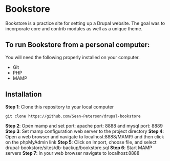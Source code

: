 # Bookstore

Bookstore is a practice site for setting up a Drupal website. The goal was to incorporate core and contrib modules as well as a unique theme.

## To run Bookstore from a personal computer:

You will need the following properly installed on your computer.

* Git
* PHP
* MAMP

## Installation

**Step 1**: Clone this repository to your local computer

```console
git clone https://github.com/Sean-Peterson/drupal-bookstore
```

**Step 2**: Open mamp and set port: apache port: 8888 and mysql port: 8889
**Step 3**: Set mamp configuration web server to the project directory
**Step 4**: Open a web browser and navigate to localhost:8888/MAMP/ and then click on the phpMyAdmin link
**Step 5**: Click on Import, choose file, and select drupal-bookstore/sites/db-backup/bookstore.sql
**Step 6**: Start MAMP servers
**Step 7**: In your web browser navigate to localhost:8888
